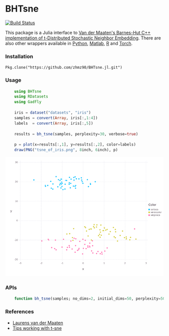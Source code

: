 # BHTsne
[![Build Status](https://travis-ci.org/zhmz90/BHTsne.jl.svg?branch=master)](https://travis-ci.org/zhmz90/BHTsne.jl)

This package is a Julia interface to [Van der Maaten's Barnes-Hut C++ implementation of t-Distributed Stochastic Neighbor Embedding](https://github.com/lvdmaaten/bhtsne).
There are also other wrappers available in [Python](https://github.com/lvdmaaten/bhtsne), [Matlab](https://github.com/lvdmaaten/bhtsne), [R](https://github.com/jkrijthe/Rtsne) and [Torch](https://github.com/clementfarabet/manifold).

### Installation
	Pkg.clone("https://github.com/zhmz90/BHTsne.jl.git")
	
### Usage
```Julia
	using BHTsne
	using RDatasets	
	using Gadfly
	
	iris = dataset("datasets", "iris") 	
	samples = convert(Array, iris[:,1:4])
	labels  = convert(Array, iris[:,5])
	
	results = bh_tsne(samples, perplexity=30, verbose=true)
	
	p = plot(x=results[:,1], y=results[:,2], color=labels)
	draw(PNG("tsne_of_iris.png", 8inch, 6inch), p)
```
![tsne_of_iris.png](tsne_of_iris.png)

### APIs
```Julia
	function bh_tsne(samples; no_dims=2, initial_dims=50, perplexity=50, theta=0.5, randseed=-1, verbose=false)
```

### References
- [Laurens van der Maaten](https://lvdmaaten.github.io/tsne)
- [Tips working with t-sne](http://lejon.github.io)
